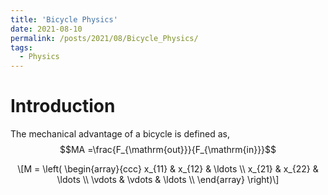 ```yaml
---
title: 'Bicycle Physics'
date: 2021-08-10
permalink: /posts/2021/08/Bicycle_Physics/
tags:
  - Physics
---
```

<!-- MathJax -->
<script type="text/javascript"
  src="https://cdnjs.cloudflare.com/ajax/libs/mathjax/2.7.3/MathJax.js?config=TeX-AMS-MML_HTMLorMML">
</script>
# Introduction

The mechanical advantage of a bicycle is defined as,
$$MA =\frac{F_{\mathrm{out}}}{F_{\mathrm{in}}}$$
<p><span class="math display">\[M = \left( \begin{array}{ccc}
x_{11} &amp; x_{12} &amp; \ldots \\
x_{21} &amp; x_{22} &amp; \ldots \\
\vdots &amp; \vdots &amp; \ldots \\
\end{array} \right)\]</span></p>
